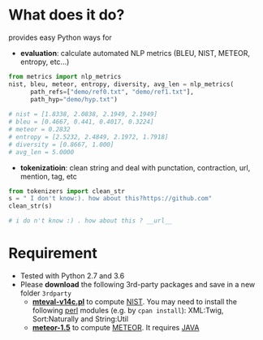 # What does it do?
provides easy Python ways for
*  **evaluation**: calculate automated NLP metrics (BLEU, NIST, METEOR, entropy, etc...)
```python
from metrics import nlp_metrics
nist, bleu, meteor, entropy, diversity, avg_len = nlp_metrics(
	  path_refs=["demo/ref0.txt", "demo/ref1.txt"], 
	  path_hyp="demo/hyp.txt")
	  
# nist = [1.8338, 2.0838, 2.1949, 2.1949]
# bleu = [0.4667, 0.441, 0.4017, 0.3224]
# meteor = 0.2832
# entropy = [2.5232, 2.4849, 2.1972, 1.7918]
# diversity = [0.8667, 1.000]
# avg_len = 5.0000
```
* **tokenizatioin**: clean string and deal with punctation, contraction, url, mention, tag, etc
```python
from tokenizers import clean_str
s = " I don't know:). how about this?https://github.com"
clean_str(s)

# i do n't know :) . how about this ? __url__
```

# Requirement
* Tested with Python 2.7 and 3.6
* Please **download** the following 3rd-party packages and save in a new folder `3rdparty`
	* [**mteval-v14c.pl**](https://goo.gl/YUFajQ) to compute [NIST](http://www.mt-archive.info/HLT-2002-Doddington.pdf). You may need to install the following [perl](https://www.perl.org/get.html) modules (e.g. by `cpan install`): XML:Twig, Sort:Naturally and String:Util 
	* [**meteor-1.5**](http://www.cs.cmu.edu/~alavie/METEOR/download/meteor-1.5.tar.gz) to compute [METEOR](http://www.cs.cmu.edu/~alavie/METEOR/index.html). It requires [JAVA](https://www.java.com/en/download/help/download_options.xml)


